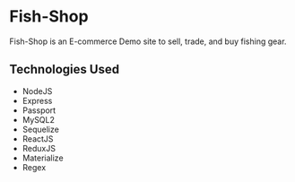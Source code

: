 # Fish-Shop

Fish-Shop is an E-commerce Demo site to sell, trade, and buy fishing gear.

## Technologies Used

- NodeJS
- Express
- Passport
- MySQL2
- Sequelize
- ReactJS
- ReduxJS
- Materialize
- Regex
